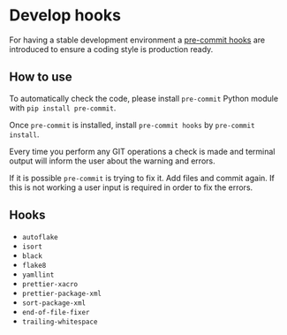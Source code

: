 # Develop hooks

For having a stable development environment a [pre-commit hooks](https://github.com/pre-commit/pre-commit) are introduced to ensure
a coding style is production ready.


## How to use

To automatically check the code, please install `pre-commit` Python module with `pip install pre-commit`.

Once `pre-commit` is installed, install `pre-commit hooks` by `pre-commit install`.

Every time you perform any GIT operations a check is made and terminal output will inform the user about the warning and errors.

If it is possible `pre-commit` is trying to fix it. Add files and commit again. If this is not working a user input is required
in order to fix the errors.


## Hooks

- `autoflake`
- `isort`
- `black`
- `flake8`
- `yamllint`
- `prettier-xacro`
- `prettier-package-xml`
- `sort-package-xml`
- `end-of-file-fixer`
- `trailing-whitespace`

